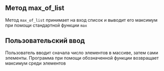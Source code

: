 ## Метод max_of_list
Метод `max_of_list` принимает на вход список и выводит его максимум при помощи стандартной функции `max`

## Пользовательский ввод
Пользователь вводит сначала число элементов в массиве, затем сами элементы. Программа при помощи обозначенной функции возвращает максимум среди элементов
